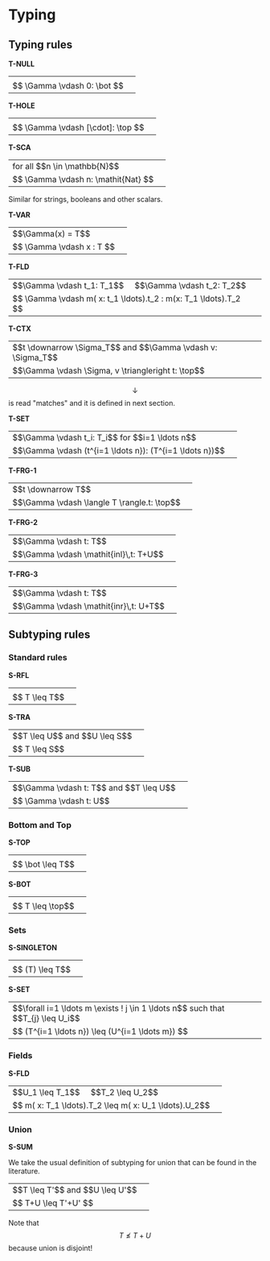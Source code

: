 # Typing

## Typing rules

**T-NULL**

<table class="deduction-tree">
    <tr>
        <td>
        </td>
        <td class="rulename" rowspan="2">
          <div class="rulename"></div>
        </td>
    </tr>
    <tr><td class="conc">
      $$ \Gamma \vdash 0: \bot $$
    </td></tr>
</table>

**T-HOLE**

<table class="deduction-tree">
    <tr>
        <td>
        </td>
        <td class="rulename" rowspan="2">
          <div class="rulename"></div>
        </td>
    </tr>
    <tr><td class="conc">
      $$ \Gamma \vdash [\cdot]: \top $$
    </td></tr>
</table>

**T-SCA**

<table class="deduction-tree">
    <tr>
        <td>
        for all $$n \in \mathbb{N}$$
        </td>
        <td class="rulename" rowspan="2">
          <div class="rulename"></div>
        </td>
    </tr>
    <tr><td class="conc">
      $$ \Gamma \vdash  n: \mathit{Nat} $$
    </td></tr>
</table>

Similar for strings, booleans and other scalars.

**T-VAR**

<table class="deduction-tree">
    <tr>
        <td>
          $$\Gamma(x) = T$$
        </td>
        <td class="rulename" rowspan="2">
          <div class="rulename"></div>
        </td>
    </tr>
    <tr><td class="conc">
      $$ \Gamma \vdash  x : T $$
    </td></tr>
</table>

**T-FLD**

<table class="deduction-tree">
    <tr>
        <td>
          $$\Gamma \vdash t_1: T_1$$ &nbsp;&nbsp;&nbsp; $$\Gamma \vdash t_2: T_2$$
        </td>
        <td class="rulename" >
          <div class="rulename"></div>
        </td>
    </tr>
    <tr><td class="conc">
      $$ \Gamma \vdash  m( x: t_1 \ldots).t_2 : m(x: T_1 \ldots).T_2 $$
    </td></tr>
</table>

**T-CTX**

<table class="deduction-tree">
    <tr>
        <td>
        $$t \downarrow \Sigma_T$$ and $$\Gamma \vdash v: \Sigma_T$$
        </td>
        <td class="rulename" rowspan="2">
          <div class="rulename"></div>
        </td>
    </tr>
    <tr><td class="conc">
      $$\Gamma \vdash  \Sigma, v \triangleright t: \top$$
    </td></tr>
</table>

$$\downarrow$$ is read "matches" and it is defined in next section.

**T-SET**

<table class="deduction-tree">
    <tr>
        <td>
        $$\Gamma \vdash t_i: T_i$$ for $$i=1 \ldots n$$
        </td>
        <td class="rulename" rowspan="2">
          <div class="rulename"></div>
        </td>
    </tr>
    <tr><td class="conc">
      $$\Gamma \vdash  (t^{i=1 \ldots n}): (T^{i=1 \ldots n})$$
    </td></tr>
</table>

**T-FRG-1**

<table class="deduction-tree">
    <tr>
        <td>
        $$t \downarrow T$$
        </td>
        <td class="rulename" rowspan="2">
          <div class="rulename"></div>
        </td>
    </tr>
    <tr><td class="conc">
      $$\Gamma \vdash  \langle T \rangle.t: \top$$
    </td></tr>
</table>

**T-FRG-2**

<table class="deduction-tree">
    <tr>
        <td>
        $$\Gamma \vdash t: T$$
        </td>
        <td class="rulename" rowspan="2">
          <div class="rulename"></div>
        </td>
    </tr>
    <tr><td class="conc">
      $$\Gamma \vdash  \mathit{inl}\,t: T+U$$
    </td></tr>
</table>

**T-FRG-3**

<table class="deduction-tree">
    <tr>
        <td>
        $$\Gamma \vdash t: T$$
        </td>
        <td class="rulename" rowspan="2">
          <div class="rulename"></div>
        </td>
    </tr>
    <tr><td class="conc">
      $$\Gamma \vdash  \mathit{inr}\,t: U+T$$
    </td></tr>
</table>

## Subtyping rules

### Standard rules

**S-RFL**

<table class="deduction-tree">
    <tr>
        <td>
        </td>
        <td class="rulename" rowspan="2">
          <div class="rulename"></div>
        </td>
    </tr>
    <tr><td class="conc">
      $$ T \leq T$$
    </td></tr>
</table>

**S-TRA**

<table class="deduction-tree">
    <tr>
        <td>
          $$T \leq U$$ and $$U \leq S$$
        </td>
        <td class="rulename" rowspan="2">
          <div class="rulename"></div>
        </td>
    </tr>
    <tr><td class="conc">
      $$ T \leq S$$
    </td></tr>
</table>

**T-SUB**

<table class="deduction-tree">
    <tr>
        <td>
          $$\Gamma \vdash t: T$$ and $$T \leq U$$
        </td>
        <td class="rulename" rowspan="2">
          <div class="rulename"></div>
        </td>
    </tr>
    <tr><td class="conc">
      $$ \Gamma \vdash t: U$$
    </td></tr>
</table>

### Bottom and Top

**S-TOP**

<table class="deduction-tree">
    <tr>
        <td>
        </td>
        <td class="rulename" rowspan="2">
          <div class="rulename"></div>
        </td>
    </tr>
    <tr><td class="conc">
      $$ \bot \leq T$$
    </td></tr>
</table>

**S-BOT**

<table class="deduction-tree">
    <tr>
        <td>
        </td>
        <td class="rulename" rowspan="2">
          <div class="rulename"></div>
        </td>
    </tr>
    <tr><td class="conc">
      $$ T \leq \top$$
    </td></tr>
</table>

### Sets

**S-SINGLETON**

<table class="deduction-tree">
    <tr>
        <td>
        </td>
        <td class="rulename" rowspan="2">
          <div class="rulename"></div>
        </td>
    </tr>
    <tr><td class="conc">
      $$ (T) \leq T$$
    </td></tr>
</table>

**S-SET**

<table class="deduction-tree">
    <tr>
        <td>
         $$\forall i=1 \ldots m \exists ! j \in 1 \ldots n$$ such that $$T_{j} \leq U_i$$
        </td>
        <td class="rulename" rowspan="2">
          <div class="rulename"></div>
        </td>
    </tr>
    <tr><td class="conc">
      $$ (T^{i=1 \ldots n}) \leq (U^{i=1 \ldots m}) $$
    </td></tr>
</table>

### Fields

**S-FLD**

<table class="deduction-tree">
    <tr>
        <td>
          $$U_1 \leq T_1$$ &nbsp;&nbsp;&nbsp; $$T_2 \leq U_2$$
        </td>
        <td class="rulename" rowspan="2">
          <div class="rulename"></div>
        </td>
    </tr>
    <tr><td class="conc">
      $$ m( x: T_1 \ldots).T_2 \leq m( x: U_1 \ldots).U_2$$
    </td></tr>
</table>

### Union

**S-SUM**

We take the usual definition of subtyping for union that can be found in the literature.

<table class="deduction-tree">
    <tr>
        <td>
          $$T \leq T'$$ and $$U \leq U'$$
        </td>
        <td class="rulename" rowspan="2">
          <div class="rulename"></div>
        </td>
    </tr>
    <tr><td class="conc">
      $$ T+U \leq T'+U' $$
    </td></tr>
</table>

Note that $$T \nleq T+U$$ because union is disjoint!
